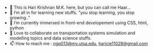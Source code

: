 - 👋 This is Hari Krishnan M.K. here, but you can call me Haar...
- 👀 I’m all in for learning new stuffs. "you stop learning, you stop growing.." 
- 🌱 I’m currently immersed in front-end developement using CSS, html, python 
- 💞️ Love to collaborate on transportation systems simulation and modelling topics and data science stuffs. 
- 📫 How to reach me : ngp013@my.utsa.edu, haricie11028@gmail.com

<!---
haricie11028hb28/haricie11028hb28 is a ✨ special ✨ repository because its `README.md` (this file) appears on your GitHub profile.
You can click the Preview link to take a look at your changes.
--->
